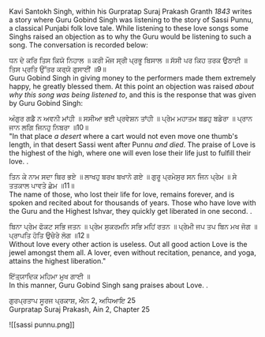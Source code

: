 Kavi Santokh Singh, within his Gurpratap Suraj Prakash Granth *1843* writes a story where Guru Gobind Singh was listening to the story of Sassi Punnu, a classical Punjabi folk love tale. While listening to these love songs some Singhs raised an objection as to why the Guru would be listening to such a song. The conversation is recorded below:  
  
ਧਨ ਦੇ ਕਰਿ ਤਿਸ ਕਿਯੋ ਨਿਹਾਲ ॥ ਕਰੀ ਮੌਜ ਸ੍ਰੀ ਪ੍ਰਭੂ ਬਿਸਾਲ ॥ 
ਸੱਸੀ ਪਰ ਕਿਹ ਤਰਕ ਉਠਾਈ ॥ ਤਿਸ ਪ੍ਰਤਿ ਉੱਤਰ ਕਰ੍ਯੋ ਗੁਸਾਈਂ ॥9॥  
Guru Gobind Singh in giving money to the performers made them extremely happy, he greatly blessed them. At this point an objection was raised *about why this song was being listened to*, and this is the response that was given by Guru Gobind Singh:  

ਅੰਗੁਰ ਗਡੈ ਨ ਅਵਨੀ ਮਾਂਹੀ ॥ ਸਸੀਆ ਭਈ ਪ੍ਰਵੇਸ਼ਨ ਤਾਂਹੀ ॥ 
ਪ੍ਰੇਮ ਮਹਾਤਮ ਬਡਹੁ ਬਡੇਰਾ ॥ ਪ੍ਰਾਨ ਜਾਨ ਲਗਿ ਜਿਨਹੁ ਨਿਬਰਾ ॥10॥  
"In that place *a desert* where a cart would not even move one thumb's length, in that desert Sassi went after Punnu *and died*. The praise of Love is the highest of the high, where one will even lose their life just to fulfill their love. .  

ਤਿਨ ਕੇ ਨਾਮ ਸਦਾ ਥਿਰ ਭਏ ॥ ਲਾਖਹੁ ਬਰਖ ਬਖਾਨੇ ਗਏ ॥ 
ਗੁਰੂ ਪ੍ਰਮੇਸੁਰ ਸਨ ਜਿਨ ਪ੍ਰੇਮ ॥ ਸੇ ਤਤਕਾਲ ਪਾਵਤੇ ਛੇਮ ॥11॥  
The name of those, who lost their life for love, remains forever, and is spoken and recited about for thousands of years. Those who have love with the Guru and the Highest Ishvar, they quickly get liberated in one second. .  

ਬਿਨਾ ਪ੍ਰੇਮ ਫੋਕਟ ਸਭਿ ਜਤਨ ॥ ਪ੍ਰੇਮ ਸੁਕਰਮਨਿ ਸਭਿ ਮਹਿਂ ਰਤਨ ॥ 
ਪ੍ਰੇਮੀ ਜਪ ਤਪ ਬਿਨ ਮਖ ਜੋਗ ॥ ਪ੍ਰਾਪਤਿ ਹੋਤਿ ਉਚੇਰੇ ਲੋਗ ॥12॥  
Without love every other action is useless. Out all good action Love is the jewel amongst them all. A lover, even without recitation, penance, and yoga, attains the highest liberation."  

ਇੱਤ੍ਯਾਦਿਕ ਮਹਿਮਾ ਮੁਖ ਗਾਈ ॥  
In this manner, Guru Gobind Singh sang praises about Love. .  

ਗੁਰਪ੍ਰਤਾਪ ਸੂਰਜ ਪ੍ਰਕਾਸ਼, ਐਨ 2, ਅਧਿਆਇ 25  
Gurpratap Suraj Prakash, Ain 2, Chapter 25

![[sassi punnu.png]]